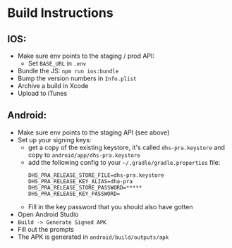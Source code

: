 # Build Instructions

## IOS:

- Make sure env points to the staging / prod API:
  * Set `BASE_URL` in `.env`
- Bundle the JS: `npm run ios:bundle`
- Bump the version numbers in `Info.plist`
- Archive a build in Xcode
- Upload to iTunes

## Android:
- Make sure env points to the staging API (see above)
- Set up your signing keys:
  - get a copy of the existing keystore, it's called `dhs-pra.keystore` and copy to `android/app/dhs-pra.keystore`
  - add the following config to your `~/.gradle/gradle.properties` file:
    ```
    DHS_PRA_RELEASE_STORE_FILE=dhs-pra.keystore
    DHS_PRA_RELEASE_KEY_ALIAS=dha-pra
    DHS_PRA_RELEASE_STORE_PASSWORD=*****
    DHS_PRA_RELEASE_KEY_PASSWORD=
    ```
  - Fill in the key password that you should also have gotten
- Open Android Studio
- `Build -> Generate Signed APK`
- Fill out the prompts
- The APK is generated in `android/build/outputs/apk`
